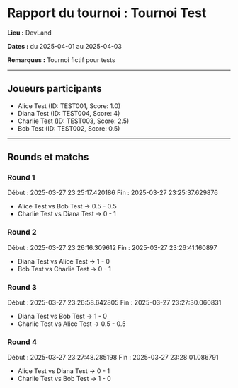 # Rapport du tournoi : Tournoi Test

**Lieu :** DevLand

**Dates :** du 2025-04-01 au 2025-04-03

**Remarques :** Tournoi fictif pour tests


---

## Joueurs participants

- Alice Test (ID: TEST001, Score: 1.0)
- Diana Test (ID: TEST004, Score: 4)
- Charlie Test (ID: TEST003, Score: 2.5)
- Bob Test (ID: TEST002, Score: 0.5)

---

## Rounds et matchs

### Round 1
Début : 2025-03-27 23:25:17.420186
Fin : 2025-03-27 23:25:37.629876

- Alice Test vs Bob Test → 0.5 - 0.5
- Charlie Test vs Diana Test → 0 - 1

### Round 2
Début : 2025-03-27 23:26:16.309612
Fin : 2025-03-27 23:26:41.160897

- Diana Test vs Alice Test → 1 - 0
- Bob Test vs Charlie Test → 0 - 1

### Round 3
Début : 2025-03-27 23:26:58.642805
Fin : 2025-03-27 23:27:30.060831

- Diana Test vs Bob Test → 1 - 0
- Charlie Test vs Alice Test → 0.5 - 0.5

### Round 4
Début : 2025-03-27 23:27:48.285198
Fin : 2025-03-27 23:28:01.086791

- Alice Test vs Diana Test → 0 - 1
- Charlie Test vs Bob Test → 1 - 0

